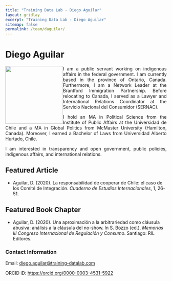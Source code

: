 ```yaml
---
title: "Training Data Lab - Diego Aguilar"
layout: gridlay
excerpt: "Training Data Lab - Diego Aguilar"
sitemap: false
permalink: /team/daguilar/
---
```


# Diego Aguilar

<img src="https://training-datalab.com/images/team/daguilar.jpg" class="img-responsive" width="180px" style="float: left" />

<p align=" justify">I am a public servant working on indigenous affairs in the federal government. I am currently based in the province of Ontario, Canada. Furthermore, I am a Network Leader at the Brantford Immigration Partnership. Before relocating to Canada, I served as a Lawyer and International Relations Coordinator at the Servicio Nacional del Consumidor (SERNAC). </p>

<p align=" justify">I hold an MA in Political Science from the Institute of Public Affairs at the Universidad de Chile and a MA in Global Politics from McMaster University (Hamilton, Canada). Moreover, I earned a Bachelor of Laws from Universidad Alberto Hurtado, Chile.</p>

<p align=" justify">I am interested in transparency and open government, public policies, indigenous affairs, and international relations.</p>

## Featured Article

* Aguilar, D. (2020). La responsabilidad de cooperar de Chile: el caso de los Comité de Integración. *Cuaderno de Estudios Internacionales*, 1, 26-51.

## Featured Book Chapter

* Aguilar, D. (2020). Una aproximación a la arbitrariedad como cláusula abusiva: análisis a la cláusula del no-show. In S. Bozzo (ed.), *Memorias III Congreso Internacional de Regulación y Consumo*. Santiago: RIL Editores.

### Contact Information

Email: <a href="mailto:diego.aguilar@training-datalab.com">diego.aguilar@training-datalab.com</a><br />
<!-- Alternative email: <a href=""></a><br /> -->
ORCID iD: <a href="https://orcid.org/0000-0003-4531-5922" target="_blank">https://orcid.org/0000-0003-4531-5922</a><br />
<!-- Personal website: <a href="" target="_blank"></a><br /> -->
<!-- Institutional website: <a href="" target="_blank"></a><br /> -->
<br />

